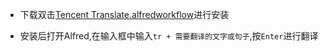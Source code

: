 - 下载双击[Tencent Translate.alfredworkflow](https://raw.githubusercontent.com/Mrooze-zeng/AlfredTencentTranslate/master/Tencent%20Translate.alfredworkflow)进行安装

- 安装后打开Alfred,在输入框中输入```tr + 需要翻译的文字或句子```,按```Enter```进行翻译
